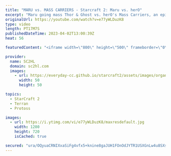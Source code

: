 ```yaml
---
title: "MARU vs. MASS CARRIERS - Starcraft 2: Maru vs. herO"
excerpt: "Maru going mass Thor & Ghost vs. herO's Mass Carriers, an epic protoss vs terran game during the GSL Code S.   Watch the Starcraft 2 - GSL Code S:   ► Enjoy the content? Buy me a coffee! https://www.buymeacoffee.com/SC2HL ► SUBSCRIBE to SC2HL! http://bit.ly/SC2HLsubscribe    Thank you for watching our"
originalUrl: https://youtube.com/watch?v=e77yWLDuzK8
type: video
length: PT17M7S
publishedDateTime: 2023-04-02T13:00:39Z
heat: 56

featuredContent: "<iframe width=\"800\" height=\"500\" frameborder=\"0\" src=\"https://www.youtube.com/embed/e77yWLDuzK8\" allow=\"accelerometer; autoplay; encrypted-media; gyroscope; picture-in-picture\" allowfullscreen></iframe>"

provider:
  name: SC2HL
  domain: sc2hl.com
  images:
    - url: https://everyday-cc.github.io/starcraft2/assets/images/organizations/sc2hl.com-50x50.jpg
      width: 50
      height: 50

topics:
  - StarCraft 2
  - Terran
  - Protoss

images:
  - url: https://i.ytimg.com/vi/e77yWLDuzK8/maxresdefault.jpg
    width: 1280
    height: 720
    isCached: true

secured: "ura/OQyuaCRNIXxaSiFg4vfx5+knine8gaJUH1FOnOdJYTR1USXGnLw4u8SXs/4yQPIAcrjb39Ps5e5x6O/U8TV1B8MzQH1jSj2eudC7lNyjyJno7xCCChIpQV3SW2WoeoX9CdT6sUOrVJJ5FmZmLNoEVbxSOBWUIcTWsjhfxHkMccZN2AQ+RzGA5MaKOF7NVQoAyMzhEpzdiPM+ZzxDAnEmr/sdC+6D/z0gsP89tHPaenXCO8CUIBjTzFdviet8WwFP82+lF0YMp1EzXRVeULKj1TjlEZXDcpq8CgF4A9zLabwsI6eoz7CfURspafykM5Aed/Nd5ePiT179M3umYVj58Nx9HrphohgBB5EdXlHTph5TrDBG9nMgrIFKQEhR3eY5gUXF+KtfENCiOVvQRe5B/od0RWdeB6dfrf7hKIZPoIJIW+M/xZNdSInFKeIN;WT46sgFARPFiXQivgNzUDQ=="
---
```


